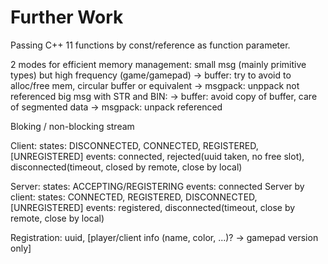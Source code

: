 # Further Work

Passing C++ 11 functions by const/reference as function parameter.

2 modes for efficient memory management:
  small msg (mainly primitive types) but high frequency (game/gamepad)
    -> buffer: try to avoid to alloc/free mem, circular buffer or equivalent
    -> msgpack: unppack not referenced
  big msg with STR and BIN:
    -> buffer: avoid copy of buffer, care of segmented data
    -> msgpack: unpack referenced

Bloking / non-blocking stream

Client:
  states: DISCONNECTED, CONNECTED, REGISTERED, [UNREGISTERED]
  events: connected, rejected(uuid taken, no free slot), disconnected(timeout, closed by remote, close by local)

Server:
  states: ACCEPTING/REGISTERING
  events: connected
Server by client:
  states: CONNECTED, REGISTERED, DISCONNECTED, [UNREGISTERED]
  events: registered, disconnected(timeout, close by remote, close by local)

Registration: uuid, [player/client info (name, color, ...)? -> gamepad version only]
